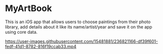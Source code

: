 # MyArtBook

This is an iOS app that allows users to choose paintings from their photo library, add details about it like its name/artist/year and save it on the app using core data.




https://user-images.githubusercontent.com/15481881/236821166-df39f601-fedf-41d1-8782-816f19ccab33.mp4

